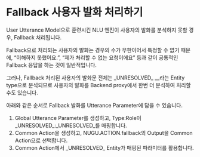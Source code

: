 # Fallback 사용자 발화 처리하기

User Utterance Model으로 훈련시킨 NLU 엔진이 사용자의 발화를 분석하지 못할 경우, Fallback 처리됩니다.

Fallback으로 처리되는 사용자의 발화는 경우의 수가 무한이어서 특정할 수 없기 때문에, “이해하지 못했어요.”, “제가 처리할 수 없는 요청이에요” 등과 같이 공통적인 Fallback 응답을 하는 것이 일반적입니다.

그러나, Fallback 처리된 사용자의 발화문 전체는 \_UNRESOLVED\_ \_\_라는 Entity type으로 분석되므로 사용자의 발화를 Backend proxy에서 한번 더 분석하여 처리할 수도 있습니다.

아래와 같은 순서로 Fallback 발화를 Utterance Parameter에 담을 수 있습니다.

1. Global Utterance Parameter를 생성하고, Type:Role이 \_UNRESOLVED\_:\_UNRESOLVED\_를 매핑합니다. 
2. Common Action을 생성하고, NUGU.ACTION.fallback의 Output을 Common Action으로 선택합니다. 
3. Common Action에서 \_UNRESOLVED\_ Entity가 매핑된 파라미터를 활용합니다.

